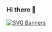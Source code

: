 ### Hi there 👋
[![SVG Banners](https://svg-banners.vercel.app/api?type=rainbow&text1=Ferran%20is%20Viiiiibing&width=800&height=400)](https://github.com/Akshay090/svg-banners)

<!--
**ferranJS/ferranJS** is a ✨ _special_ ✨ repository because its `README.md` (this file) appears on your GitHub profile.

Here are some ideas to get you started:

- 🔭 I’m currently working on ...
- 🌱 I’m currently learning ...
- 👯 I’m looking to collaborate on ...
- 🤔 I’m looking for help with ...
- 💬 Ask me about ...
- 📫 How to reach me: ...
- 😄 Pronouns: ...
- ⚡ Fun fact: ...
-->
